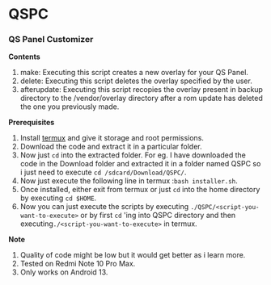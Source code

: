# QSPC
### QS Panel Customizer

**Contents**
1) make: Executing this script creates a new overlay for your QS Panel.
2) delete: Executing this script deletes the overlay specified by the user.
3) afterupdate: Executing this script recopies the overlay present in backup directory to the /vendor/overlay directory after a rom update has deleted the one you previously made.

**Prerequisites**
1) Install [termux](https://f-droid.org/en/packages/com.termux/) and give it storage and root permissions.
2) Download the code and extract it in a particular folder.
3) Now just `cd` into the extracted folder. For eg. I have downloaded the code in the Download folder and extracted it in a folder named QSPC so i just need to execute `cd /sdcard/Download/QSPC/`.
4) Now just execute the following line in termux :`bash installer.sh`.
5) Once installed, either exit from termux or just `cd` into the home directory by executing `cd $HOME`.
6) Now you can just execute the scripts by executing `./QSPC/<script-you-want-to-execute>` or by first `cd` 'ing into QSPC directory and then executing`./<script-you-want-to-execute>` in termux.

**Note**
1) Quality of code might be low but it would get better as i learn more.
2) Tested on Redmi Note 10 Pro Max.
3) Only works on Android 13.
